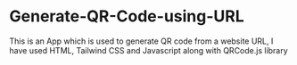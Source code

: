 # Generate-QR-Code-using-URL
This is an App which is used to generate QR code from a website URL, I have used HTML, Tailwind CSS and Javascript along with QRCode.js library
